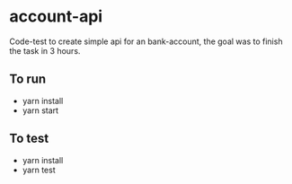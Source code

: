 # account-api
Code-test to create simple api for an bank-account, the goal was to finish the task in 3 hours.
## To run
- yarn install
- yarn start
## To test
- yarn install
- yarn test

